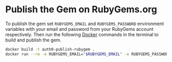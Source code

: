 # Publish the Gem on RubyGems.org

To publish the gem set `RUBYGEMS_EMAIL` and `RUBYGEMS_PASSWORD` environment variables with your email and password from your RubyGems account respectively.
Then run the following [Docker](https://docs.docker.com/engine/installation/) commands in the terminal to build and publish the gem.

```bash
docker build -t auth0-publish-rubygem .
docker run --rm -e RUBYGEMS_EMAIL="$RUBYGEMS_EMAIL" -e RUBYGEMS_PASSWORD="$RUBYGEMS_PASSWORD" -it auth0-publish-rubygem /bin/sh publish_rubygem.sh
```
